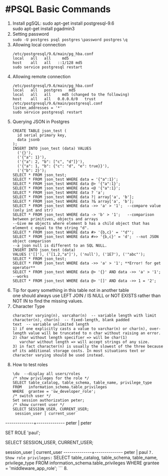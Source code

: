 #PSQL Basic Commands
==========================
1. Install pgSQL: sudo apt-get install postgresql-9.6 <br>
		sudo apt-get install pgadmin3
2. Setting password<br>
	`sudo -U postgres psql postgres`
	`\password postgres`
	`\q`
3. Allowing local connection
	```
	/etc/postgresql/9.6/main/pg_hba.conf
	local   all   all     md5
	host    all   all   ::1/128 md5
	sudo service postgresql restart
	```
4. Allowing remote connection
	```
	/etc/postgresql/9.6/main/pg_hba.conf
	local   all   postgres   md5
	local   all   all     md5 (changed to the following)
	host    all   all   0.0.0.0/0   trust
	/etc/postgresql/9.6/main/postgresql.conf
	listen_addresses = '*'
	sudo service postgresql restart
	```
5. Querying JSON in Postgres
	```
	CREATE TABLE json_test (
	  id serial primary key,
	  data jsonb
	);
	INSERT INTO json_test (data) VALUES 
	  ('{}'),
	  ('{"a": 1}'),
	  ('{"a": 2, "b": ["c", "d"]}'),
	  ('{"a": 1, "b": {"c": "d", "e": true}}'),
	  ('{"b": 2}');
	SELECT * FROM json_test;
	SELECT * FROM json_test WHERE data = '{"a":1}';
	SELECT * FROM json_test WHERE data @> '{"a":1}';
	SELECT * FROM json_test WHERE data <@ '{"a":1}';
	SELECT * FROM json_test WHERE data ? 'a';
	SELECT * FROM json_test WHERE data ?| array['a', 'b'];
	SELECT * FROM json_test WHERE data ?& array['a', 'b'];
	SELECT * FROM json_test WHERE data ->> 'a' > '1';  --compare value (only int and str)
	SELECT * FROM json_test WHERE data -> 'b' > '1';   --comparison between primitives, objects and arrays
	--Give me objects where element b has a child object that has element c equal to the string "d".
	SELECT * FROM json_test WHERE data #> '{b,c}' = '"d"';
	SELECT * FROM json_test WHERE data #>> '{b,c}' = 'd';  --not JSON object comparison
	--a json null is different to an SQL NULL.
	INSERT INTO json_test (data) 
	VALUES ('[]'), ('[1,2,"a"]'), ('null'), ('1E7'), ('"abc"');
	SELECT * FROM json_test;
	SELECT * FROM json_test WHERE data ->> 'a' > '1'; **Error! for get operator**
	SELECT * FROM json_test WHERE data @> '{}' AND data ->> 'a' > '1';  --works
	SELECT * FROM json_test WHERE data @> '[]' AND data ->> 1 = '2';
	```
4. Tip for query something in this table not in another table<br/>
	one should always use LEFT JOIN / IS NULL or NOT EXISTS rather than NOT IN to find the missing values.
5. Character Type
	```
	character varying(n), varcahar(n)  -- variable length with limit
	character(n), char(n)  -- fixed-length, blank padded
	text  -- variable unlimited length
	1) if one explicitly casts a value to varchar(n) or char(n), over-length value will be truncated to n char without raising an error.
	2) char without length specifier => will be char(1)
	   varchar without length => will accept strings of any size.
	3) in fact character(n) is usually the slowest of the three because of its additional storage costs. In most situations text or character varying should be used instead.
	```
6. How to test roles
	```
	\du  --display all users/roles
	/* show privileges for the role */
	SELECT table_catalog, table_schema, table_name, privilege_type
	FROM   information_schema.table_privileges 
	WHERE  grantee = 'sw_developer_role';
	/* switch user */
	Set session authorization peter;
	/* show current user */
	SELECT SESSION_USER, CURRENT_USER;
	 session_user | current_user 
--------------+--------------
 peter        | peter

SET ROLE 'paul';

SELECT SESSION_USER, CURRENT_USER;

 session_user | current_user 
--------------+--------------
 peter        | paul
	```
7. Show role privileges:
	```
	SELECT table_catalog, table_schema, table_name, privilege_type
	FROM   information_schema.table_privileges 
	WHERE  grantee = 'middleware_app_role';
	```
8. 